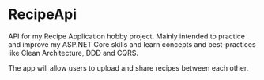 # RecipeApi

API for my Recipe Application hobby project. Mainly intended to practice and improve my ASP.NET Core skills 
and learn concepts and best-practices like Clean Architecture, DDD and CQRS.

The app will allow users to upload and share recipes between each other.